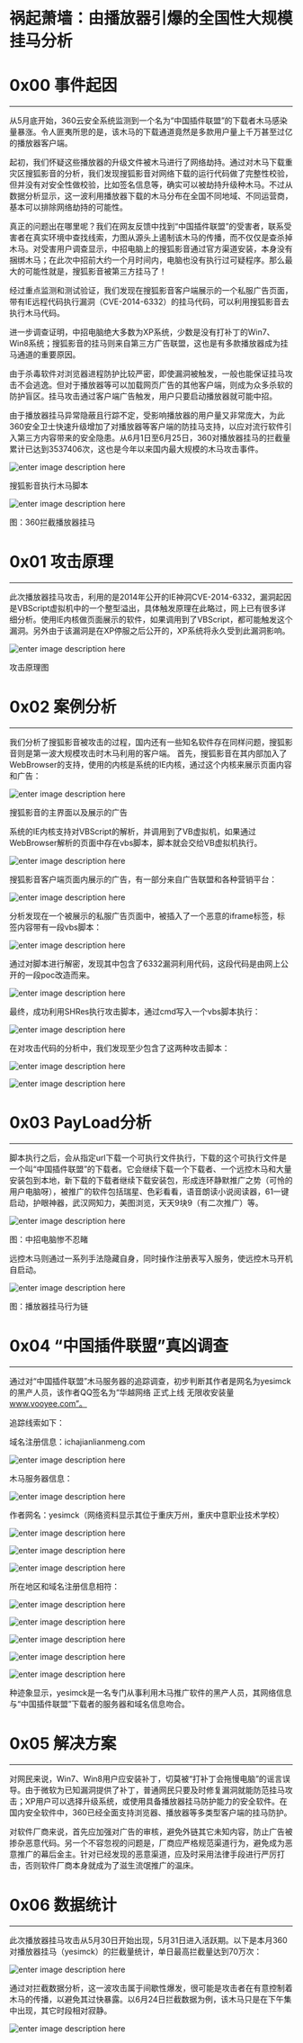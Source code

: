 # 祸起萧墙：由播放器引爆的全国性大规模挂马分析

0x00 事件起因
=========

* * *

从5月底开始，360云安全系统监测到一个名为“中国插件联盟”的下载者木马感染量暴涨。令人匪夷所思的是，该木马的下载通道竟然是多款用户量上千万甚至过亿的播放器客户端。

起初，我们怀疑这些播放器的升级文件被木马进行了网络劫持。通过对木马下载重灾区搜狐影音的分析，我们发现搜狐影音对网络下载的运行代码做了完整性校验，但并没有对安全性做校验，比如签名信息等，确实可以被劫持升级种木马。不过从数据分析显示，这一波利用播放器下载的木马分布在全国不同地域、不同运营商，基本可以排除网络劫持的可能性。

真正的问题出在哪里呢？我们在网友反馈中找到“中国插件联盟”的受害者，联系受害者在真实环境中查找线索，力图从源头上遏制该木马的传播，而不仅仅是查杀掉木马。对受害用户调查显示，中招电脑上的搜狐影音通过官方渠道安装，本身没有捆绑木马；在此次中招前大约一个月时间内，电脑也没有执行过可疑程序。那么最大的可能性就是，搜狐影音被第三方挂马了！

经过重点监测和测试验证，我们发现在搜狐影音客户端展示的一个私服广告页面，带有IE远程代码执行漏洞（CVE-2014-6332）的挂马代码，可以利用搜狐影音去执行木马代码。

进一步调查证明，中招电脑绝大多数为XP系统，少数是没有打补丁的Win7、Win8系统；搜狐影音的挂马则来自第三方广告联盟，这也是有多款播放器成为挂马通道的重要原因。

由于杀毒软件对浏览器进程防护比较严密，即使漏洞被触发，一般也能保证挂马攻击不会逃逸。但对于播放器等可以加载网页广告的其他客户端，则成为众多杀软的防护盲区。挂马攻击通过客户端广告触发，用户只要启动播放器就可能中招。

由于播放器挂马异常隐蔽且行踪不定，受影响播放器的用户量又非常庞大，为此360安全卫士快速升级增加了对播放器等客户端的防挂马支持，以应对流行软件引入第三方内容带来的安全隐患。从6月1日至6月25日，360对播放器挂马的拦截量累计已达到3537406次，这也是今年以来国内最大规模的木马攻击事件。

![enter image description here](http://drops.javaweb.org/uploads/images/615c837066c1e451ad003c19072affc867d97ed0.jpg)

搜狐影音执行木马脚本

![enter image description here](http://drops.javaweb.org/uploads/images/94fbafede6b6da4e4117f15fb7ee2d55e80a8508.jpg)

图：360拦截播放器挂马

0x01 攻击原理
=========

* * *

此次播放器挂马攻击，利用的是2014年公开的IE神洞CVE-2014-6332，漏洞起因是VBScript虚拟机中的一个整型溢出，具体触发原理在此略过，网上已有很多详细分析。使用IE内核做页面展示的软件，如果调用到了VBScript，都可能触发这个漏洞。另外由于该漏洞是在XP停服之后公开的，XP系统将永久受到此漏洞影响。

![enter image description here](http://drops.javaweb.org/uploads/images/94da23459534b4005a8cc7016ea17d2e960ce02f.jpg)

攻击原理图

0x02 案例分析
=========

* * *

我们分析了搜狐影音被攻击的过程，国内还有一些知名软件存在同样问题，搜狐影音则是第一波大规模攻击时木马利用的客户端。 首先，搜狐影音在其内部加入了WebBrowser的支持，使用的内核是系统的IE内核，通过这个内核来展示页面内容和广告：

![enter image description here](http://drops.javaweb.org/uploads/images/eba5173d5264f8d6612b52395afcd0cc92cfeade.jpg)

搜狐影音的主界面以及展示的广告

系统的IE内核支持对VBScript的解析，并调用到了VB虚拟机，如果通过WebBrowser解析的页面中存在vbs脚本，脚本就会交给VB虚拟机执行。

![enter image description here](http://drops.javaweb.org/uploads/images/fc02ee71de05bb3d961138838e05214a5778fa46.jpg)

搜狐影音客户端页面内展示的广告，有一部分来自广告联盟和各种营销平台：

![enter image description here](http://drops.javaweb.org/uploads/images/6ddb9c36c9e55c2a6ecee43894c2ffed9be428d3.jpg)

分析发现在一个被展示的私服广告页面中，被插入了一个恶意的iframe标签，标签内容带有一段vbs脚本：

![enter image description here](http://drops.javaweb.org/uploads/images/e96e6a84fca3b8079b08d4ef83fb0bb2f86848ce.jpg)

通过对脚本进行解密，发现其中包含了6332漏洞利用代码，这段代码是由网上公开的一段poc改造而来。

![enter image description here](http://drops.javaweb.org/uploads/images/6dbb0af5e21e4fe9b792571c9dc77cbffb586b1b.jpg)

最终，成功利用SHRes执行攻击脚本，通过cmd写入一个vbs脚本执行：

![enter image description here](http://drops.javaweb.org/uploads/images/61cb0b2c348bb6832469f92e35e3c8f7ef524a6e.jpg)

在对攻击代码的分析中，我们发现至少包含了这两种攻击脚本：

![enter image description here](http://drops.javaweb.org/uploads/images/0d00df0588e373bebd027f6539938f0f71d3065b.jpg)

![enter image description here](http://drops.javaweb.org/uploads/images/5ab5066b33694c40fcba6e6c9a01ca5202e73dc9.jpg)

0x03 PayLoad分析
==============

* * *

脚本执行之后，会从指定url下载一个可执行文件执行，下载的这个可执行文件是一个叫“中国插件联盟”的下载者。它会继续下载一个下载者、一个远控木马和大量安装包到本地，新下载的下载者继续下载安装包，形成连环静默推广之势（可怜的用户电脑呀），被推广的软件包括瑞星、色彩看看，语音朗读小说阅读器，61一键启动，护眼神器，武汉网知力，美图浏览，天天9块9（有二次推广）等。

![enter image description here](http://drops.javaweb.org/uploads/images/bd9872f8bc9404ce85aa95e77344f4698894f1b9.jpg)

图：中招电脑惨不忍睹

远控木马则通过一系列手法隐藏自身，同时操作注册表写入服务，使远控木马开机自启动。

![enter image description here](http://drops.javaweb.org/uploads/images/7bd33de9143506ffb2de29e3cb895204f79e8a63.jpg)

图：播放器挂马行为链

0x04 “中国插件联盟”真凶调查
=================

* * *

通过对“中国插件联盟”木马服务器的追踪调查，初步判断其作者是网名为yesimck的黑产人员，该作者QQ签名为“华越网络 正式上线 无限收安装量 www.vooyee.com”。

追踪线索如下：

域名注册信息：ichajianlianmeng.com

![enter image description here](http://drops.javaweb.org/uploads/images/db9ad0d93137291cd154affe42fd87c00ed2bb86.jpg)

木马服务器信息：

![enter image description here](http://drops.javaweb.org/uploads/images/0e55b160cc140d32863375fff5c84e114dfa2961.jpg)

作者网名：yesimck（网络资料显示其位于重庆万州，重庆中意职业技术学校）

![enter image description here](http://drops.javaweb.org/uploads/images/87e8062396245f841d9b00fd7444837b1e4829c2.jpg)

![enter image description here](http://drops.javaweb.org/uploads/images/df37cdc736f2832bc26bdca1ced08bdf61382a44.jpg)

![enter image description here](http://drops.javaweb.org/uploads/images/0c2205d416a3f09848920a5d05e915e75141f7ae.jpg)

所在地区和域名注册信息相符：

![enter image description here](http://drops.javaweb.org/uploads/images/d4abde404546bebdad4657c24b9349ac2cc5a5aa.jpg)

![enter image description here](http://drops.javaweb.org/uploads/images/ffe6a6924071ba9304a1f559e25058825bacdb9e.jpg)

![enter image description here](http://drops.javaweb.org/uploads/images/a640db29b92efcaa02299731a5434a518486b2bb.jpg)

![enter image description here](http://drops.javaweb.org/uploads/images/c7ce0dfa75b6252b39d93f4a5900070f7c808e9b.jpg)

![enter image description here](http://drops.javaweb.org/uploads/images/f46041de97f400082f4f9f7240717cd6e9861138.jpg)

种迹象显示，yesimck是一名专门从事利用木马推广软件的黑产人员，其网络信息与“中国插件联盟”下载者的服务器和域名信息吻合。

0x05 解决方案
=========

* * *

对网民来说，Win7、Win8用户应安装补丁，切莫被“打补丁会拖慢电脑”的谣言误导。由于微软为已知漏洞提供了补丁，普通网民只要及时修复漏洞就能防范挂马攻击；XP用户可以选择升级系统，或使用具备播放器挂马防护能力的安全软件。在国内安全软件中，360已经全面支持浏览器、播放器等多类型客户端的挂马防护。

对软件厂商来说，首先应加强对广告的审核，避免外链其它未知内容，防止广告被掺杂恶意代码。另一个不容忽视的问题是，厂商应严格规范渠道行为，避免成为恶意推广的幕后金主。针对已经发现的恶意渠道，应及时采用法律手段进行严厉打击，否则软件厂商本身就成为了滋生流氓推广的温床。

0x06 数据统计
=========

* * *

此次播放器挂马攻击从5月30日开始出现，5月31日进入活跃期。以下是本月360对播放器挂马（yesimck）的拦截量统计，单日最高拦截量达到70万次：

![enter image description here](http://drops.javaweb.org/uploads/images/779c038df8641908cdc33cd033487b645bb53c82.jpg)

通过对拦截数据分析，这一波攻击属于间歇性爆发，很可能是攻击者在有意控制着木马的传播，以避免其过快暴露。以6月24日拦截数据为例，该木马只是在下午集中出现，其它时段相对寂静。

![enter image description here](http://drops.javaweb.org/uploads/images/6cbc82dff74082b6dbfdc99c908a303e8eeb47fc.jpg)